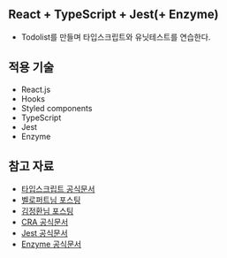 ## React + TypeScript + Jest(+ Enzyme)
- Todolist를 만들며 타입스크립트와 유닛테스트를 연습한다.

## 적용 기술
- React.js
- Hooks
- Styled components
- TypeScript
- Jest
- Enzyme

## 참고 자료
- [타입스크립트 공식문서](https://www.typescriptlang.org/docs/handbook/react.html)
- [벨로퍼트님 포스팅](https://velog.io/@velopert/series/react-testing)
- [김정환님 포스팅](http://jeonghwan-kim.github.io/dev/2019/06/25/react-ts.html)
- [CRA 공식문서](https://create-react-app.dev/docs/adding-typescript/)
- [Jest 공식문서](https://jestjs.io/en/)
- [Enzyme 공식문서](https://enzymejs.github.io/enzyme/)